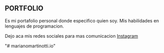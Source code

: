 ## PORTFOLIO
Es mi portafolio personal donde especifico quien
soy. 
Mis habilidades en lenguajes de programacion.

Dejo aca mis redes sociales para mas comunicacion
[Instagram](https://www.instagram.com/front_1024/)



"# marianomartinotti.io" 

